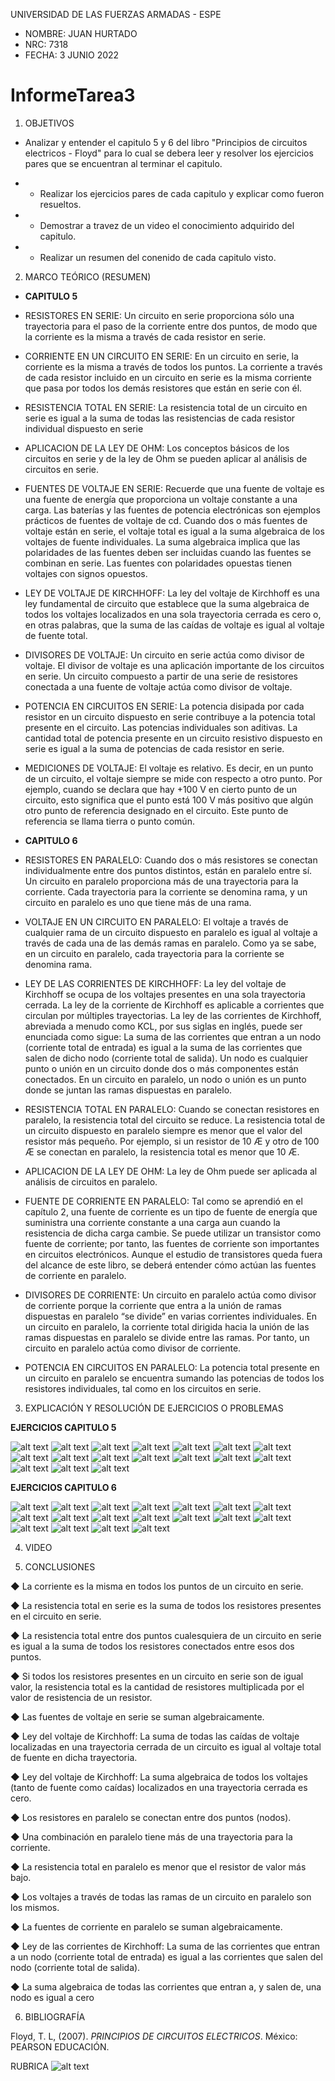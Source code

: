 UNIVERSIDAD DE LAS FUERZAS ARMADAS - ESPE

- NOMBRE: JUAN HURTADO
- NRC: 7318
- FECHA: 3 JUNIO 2022

# InformeTarea3

1. OBJETIVOS

- Analizar y entender el capitulo 5 y 6 del libro "Principios de circuitos electricos - Floyd" para lo cual se debera leer y resolver los ejercicios pares que se encuentran al terminar el capitulo.

- - Realizar los ejercicios pares de cada capitulo y explicar como fueron resueltos.
- - Demostrar a travez de un video el conocimiento adquirido del capitulo.
- - Realizar un resumen del conenido de cada capitulo visto.

2. MARCO TEÓRICO (RESUMEN)

- **CAPITULO 5**

- RESISTORES EN SERIE: Un circuito en serie proporciona sólo una trayectoria para el paso de la corriente entre
dos puntos, de modo que la corriente es la misma a través de cada resistor en serie.

- CORRIENTE EN UN CIRCUITO EN SERIE: En un circuito en serie, la corriente es la misma a través de todos los puntos. La corriente a través de cada resistor incluido en un circuito en serie es la misma corriente que pasa por todos
los demás resistores que están en serie con él.

- RESISTENCIA TOTAL EN SERIE: La resistencia total de un circuito en serie es igual a la suma de todas las resistencias de cada
resistor individual dispuesto en serie

- APLICACION DE LA LEY DE OHM: Los conceptos básicos de los circuitos en serie y de la ley de Ohm se pueden aplicar al análisis de circuitos en serie.

- FUENTES DE VOLTAJE EN SERIE: Recuerde que una fuente de voltaje es una fuente de energía que proporciona un voltaje
constante a una carga. Las baterías y las fuentes de potencia electrónicas son ejemplos prácticos de fuentes de voltaje de cd. Cuando dos o más fuentes de voltaje están en serie, el voltaje total es igual a la suma algebraica de los voltajes de fuente individuales. La suma algebraica implica que las polaridades de las
fuentes deben ser incluidas cuando las fuentes se combinan en serie. Las fuentes con polaridades
opuestas tienen voltajes con signos opuestos.

- LEY DE VOLTAJE DE KIRCHHOFF: La ley del voltaje de Kirchhoff es una ley fundamental de circuito que establece que la suma
algebraica de todos los voltajes localizados en una sola trayectoria cerrada es cero o, en otras
palabras, que la suma de las caídas de voltaje es igual al voltaje de fuente total. 

- DIVISORES DE VOLTAJE: Un circuito en serie actúa como divisor de voltaje. El divisor de voltaje es una aplicación importante de los circuitos en serie. Un circuito compuesto a partir de una serie de resistores conectada a una fuente de voltaje actúa como divisor de voltaje.

- POTENCIA EN CIRCUITOS EN SERIE: La potencia disipada por cada resistor en un circuito dispuesto en serie contribuye a la potencia total presente en el circuito. Las potencias individuales son aditivas. La cantidad total de potencia presente en un circuito resistivo dispuesto en serie es igual a la
suma de potencias de cada resistor en serie.

- MEDICIONES DE VOLTAJE: El voltaje es relativo. Es decir, en un punto de un circuito, el voltaje siempre se mide con respecto a otro punto. Por ejemplo, cuando se declara que hay +100 V en cierto punto de un circuito, esto significa que el punto está 100 V más positivo que algún otro punto de referencia
designado en el circuito. Este punto de referencia se llama tierra o punto común.

- **CAPITULO 6**

- RESISTORES EN PARALELO: Cuando dos o más resistores se conectan individualmente entre dos puntos distintos, están en
paralelo entre sí. Un circuito en paralelo proporciona más de una trayectoria para la corriente. Cada trayectoria para la corriente se denomina rama, y un circuito en paralelo es uno que tiene más de una rama.

- VOLTAJE EN UN CIRCUITO EN PARALELO: El voltaje a través de cualquier rama de un circuito dispuesto en paralelo es igual al voltaje a
través de cada una de las demás ramas en paralelo. Como ya se sabe, en un circuito en paralelo, cada trayectoria para la corriente se denomina rama.

- LEY DE LAS CORRIENTES DE KIRCHHOFF: La ley del voltaje de Kirchhoff se ocupa de los voltajes presentes en una sola trayectoria cerrada. La ley de la corriente de Kirchhoff es aplicable a corrientes que circulan por múltiples
trayectorias. La ley de las corrientes de Kirchhoff, abreviada a menudo como KCL, por sus siglas en inglés, puede ser enunciada como sigue:
La suma de las corrientes que entran a un nodo (corriente total de entrada) es igual a la
suma de las corrientes que salen de dicho nodo (corriente total de salida).
Un nodo es cualquier punto o unión en un circuito donde dos o más componentes están conectados. En un circuito en paralelo, un nodo o unión es un punto donde se juntan las ramas dispuestas en paralelo.

- RESISTENCIA TOTAL EN PARALELO: Cuando se conectan resistores en paralelo, la resistencia total del circuito se reduce. La resistencia total de un circuito dispuesto en paralelo siempre es menor que el valor del resistor más
pequeño. Por ejemplo, si un resistor de 10 Æ y otro de 100 Æ se conectan en paralelo, la resistencia total es menor que 10 Æ.

- APLICACION DE LA LEY DE OHM: La ley de Ohm puede ser aplicada al análisis de circuitos en paralelo.

- FUENTE DE CORRIENTE EN PARALELO: Tal como se aprendió en el capítulo 2, una fuente de corriente es un tipo de fuente de energía
que suministra una corriente constante a una carga aun cuando la resistencia de dicha carga
cambie. Se puede utilizar un transistor como fuente de corriente; por tanto, las fuentes de corriente son importantes en circuitos electrónicos. Aunque el estudio de transistores queda fuera
del alcance de este libro, se deberá entender cómo actúan las fuentes de corriente en paralelo.

- DIVISORES DE CORRIENTE: Un circuito en paralelo actúa como divisor de corriente porque la corriente que entra a
la unión de ramas dispuestas en paralelo “se divide” en varias corrientes individuales. En un circuito en paralelo, la corriente total dirigida hacia la unión de las ramas dispuestas en
paralelo se divide entre las ramas. Por tanto, un circuito en paralelo actúa como divisor de corriente. 

- POTENCIA EN CIRCUITOS EN PARALELO: La potencia total presente en un circuito en paralelo se encuentra sumando las potencias
de todos los resistores individuales, tal como en los circuitos en serie.

3. EXPLICACIÓN Y RESOLUCIÓN DE EJERCICIOS O PROBLEMAS

**EJERCICIOS CAPITULO 5**

![alt text](https://github.com/jlhurtado4/TAREA-3/blob/main/IMAGENES%20CAP%205%20Y%206/5-1.jpg)
![alt text](https://github.com/jlhurtado4/TAREA-3/blob/main/IMAGENES%20CAP%205%20Y%206/5-2-1.jpg)
![alt text](https://github.com/jlhurtado4/TAREA-3/blob/main/IMAGENES%20CAP%205%20Y%206/5-2-2.jpg)
![alt text](https://github.com/jlhurtado4/TAREA-3/blob/main/IMAGENES%20CAP%205%20Y%206/5-3-1.jpg)
![alt text](https://github.com/jlhurtado4/TAREA-3/blob/main/IMAGENES%20CAP%205%20Y%206/5-3-2.jpg)
![alt text](https://github.com/jlhurtado4/TAREA-3/blob/main/IMAGENES%20CAP%205%20Y%206/5-3-3.jpg)
![alt text](https://github.com/jlhurtado4/TAREA-3/blob/main/IMAGENES%20CAP%205%20Y%206/5-4-1.jpg)
![alt text](https://github.com/jlhurtado4/TAREA-3/blob/main/IMAGENES%20CAP%205%20Y%206/5-4-2.jpg)
![alt text](https://github.com/jlhurtado4/TAREA-3/blob/main/IMAGENES%20CAP%205%20Y%206/5-4-3.jpg)
![alt text](https://github.com/jlhurtado4/TAREA-3/blob/main/IMAGENES%20CAP%205%20Y%206/5-5.jpg)
![alt text](https://github.com/jlhurtado4/TAREA-3/blob/main/IMAGENES%20CAP%205%20Y%206/5-6-1.jpg)
![alt text](https://github.com/jlhurtado4/TAREA-3/blob/main/IMAGENES%20CAP%205%20Y%206/5-6-2.jpg)
![alt text](https://github.com/jlhurtado4/TAREA-3/blob/main/IMAGENES%20CAP%205%20Y%206/5-6-3.jpg)
![alt text](https://github.com/jlhurtado4/TAREA-3/blob/main/IMAGENES%20CAP%205%20Y%206/5-6-4.jpg)
![alt text](https://github.com/jlhurtado4/TAREA-3/blob/main/IMAGENES%20CAP%205%20Y%206/5-7-1.jpg)
![alt text](https://github.com/jlhurtado4/TAREA-3/blob/main/IMAGENES%20CAP%205%20Y%206/5-7-2.jpg)
![alt text](https://github.com/jlhurtado4/TAREA-3/blob/main/IMAGENES%20CAP%205%20Y%206/5-7-3.jpg)

**EJERCICIOS CAPITULO 6**

![alt text](https://github.com/jlhurtado4/TAREA-3/blob/main/IMAGENES%20CAP%205%20Y%206/6-1.jpg)
![alt text](https://github.com/jlhurtado4/TAREA-3/blob/main/IMAGENES%20CAP%205%20Y%206/6-2-1.jpg)
![alt text](https://github.com/jlhurtado4/TAREA-3/blob/main/IMAGENES%20CAP%205%20Y%206/6-2-2.jpg)
![alt text](https://github.com/jlhurtado4/TAREA-3/blob/main/IMAGENES%20CAP%205%20Y%206/6-2-3.jpg)
![alt text](https://github.com/jlhurtado4/TAREA-3/blob/main/IMAGENES%20CAP%205%20Y%206/6-3-1.jpg)
![alt text](https://github.com/jlhurtado4/TAREA-3/blob/main/IMAGENES%20CAP%205%20Y%206/6-3-2.jpg)
![alt text](https://github.com/jlhurtado4/TAREA-3/blob/main/IMAGENES%20CAP%205%20Y%206/6-4-1.jpg)
![alt text](https://github.com/jlhurtado4/TAREA-3/blob/main/IMAGENES%20CAP%205%20Y%206/6-4-2.jpg)
![alt text](https://github.com/jlhurtado4/TAREA-3/blob/main/IMAGENES%20CAP%205%20Y%206/6-5-1.jpg)
![alt text](https://github.com/jlhurtado4/TAREA-3/blob/main/IMAGENES%20CAP%205%20Y%206/6-5-2.jpg)
![alt text](https://github.com/jlhurtado4/TAREA-3/blob/main/IMAGENES%20CAP%205%20Y%206/6-5-3.jpg)
![alt text](https://github.com/jlhurtado4/TAREA-3/blob/main/IMAGENES%20CAP%205%20Y%206/6-6.jpg)
![alt text](https://github.com/jlhurtado4/TAREA-3/blob/main/IMAGENES%20CAP%205%20Y%206/6-7-1.jpg)
![alt text](https://github.com/jlhurtado4/TAREA-3/blob/main/IMAGENES%20CAP%205%20Y%206/6-7-2.jpg)
![alt text](https://github.com/jlhurtado4/TAREA-3/blob/main/IMAGENES%20CAP%205%20Y%206/6-7-3.jpg)
![alt text](https://github.com/jlhurtado4/TAREA-3/blob/main/IMAGENES%20CAP%205%20Y%206/6-8-1.jpg)
![alt text](https://github.com/jlhurtado4/TAREA-3/blob/main/IMAGENES%20CAP%205%20Y%206/6-8-2.jpg)
![alt text](https://github.com/jlhurtado4/TAREA-3/blob/main/IMAGENES%20CAP%205%20Y%206/6-8-3.jpg)

4. VIDEO

5. CONCLUSIONES

◆ La corriente es la misma en todos los puntos de un circuito en serie.

◆ La resistencia total en serie es la suma de todos los resistores presentes en el circuito en serie.

◆ La resistencia total entre dos puntos cualesquiera de un circuito en serie es igual a la suma de todos los
resistores conectados entre esos dos puntos.

◆ Si todos los resistores presentes en un circuito en serie son de igual valor, la resistencia total es la cantidad de resistores multiplicada por el valor de resistencia de un resistor.

◆ Las fuentes de voltaje en serie se suman algebraicamente.

◆ Ley del voltaje de Kirchhoff: La suma de todas las caídas de voltaje localizadas en una trayectoria cerrada de un circuito es igual al voltaje total de fuente en dicha trayectoria.

◆ Ley del voltaje de Kirchhoff: La suma algebraica de todos los voltajes (tanto de fuente como caídas) localizados en una trayectoria cerrada es cero.

◆ Los resistores en paralelo se conectan entre dos puntos (nodos).

◆ Una combinación en paralelo tiene más de una trayectoria para la corriente.

◆ La resistencia total en paralelo es menor que el resistor de valor más bajo.

◆ Los voltajes a través de todas las ramas de un circuito en paralelo son los mismos.

◆ La fuentes de corriente en paralelo se suman algebraicamente.

◆ Ley de las corrientes de Kirchhoff: La suma de las corrientes que entran a un nodo (corriente total de entrada) es igual a las corrientes que salen del nodo (corriente total de salida).

◆ La suma algebraica de todas las corrientes que entran a, y salen de, una nodo es igual a cero

6. BIBLIOGRAFÍA

Floyd, T. L, (2007). _PRINCIPIOS DE CIRCUITOS ELECTRICOS_. México: PEARSON EDUCACIÓN.

RUBRICA
![alt text](https://github.com/jlhurtado4/TAREA-3/blob/main/IMAGENES%20CAP%205%20Y%206/RubicasTarea.png)
